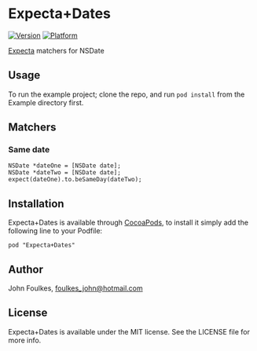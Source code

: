 # Expecta+Dates

[![Version](http://cocoapod-badges.herokuapp.com/v/Expecta+Dates/badge.png)](http://cocoadocs.org/docsets/Expecta+Dates)
[![Platform](http://cocoapod-badges.herokuapp.com/p/Expecta+Dates/badge.png)](http://cocoadocs.org/docsets/Expecta+Dates)

[Expecta](https://github.com/specta/expecta) matchers for NSDate

## Usage

To run the example project; clone the repo, and run `pod install` from the Example directory first.

## Matchers

### Same date

```
NSDate *dateOne = [NSDate date];
NSDate *dateTwo = [NSDate date];
expect(dateOne).to.beSameDay(dateTwo);
```

## Installation

Expecta+Dates is available through [CocoaPods](http://cocoapods.org), to install
it simply add the following line to your Podfile:

    pod "Expecta+Dates"

## Author

John Foulkes, foulkes_john@hotmail.com
## License

Expecta+Dates is available under the MIT license. See the LICENSE file for more info.
